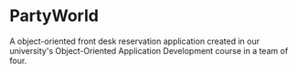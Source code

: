 # PartyWorld
A object-oriented front desk reservation application created in our university's Object-Oriented Application Development course in a team of four.

